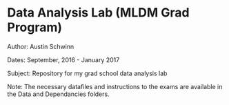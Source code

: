 # Data Analysis Lab (MLDM Grad Program)

Author: Austin Schwinn

Dates: September, 2016 - January 2017

Subject: Repository for my grad school data analysis lab

Note: The necessary datafiles and instructions to the exams are available in the Data and Dependancies folders.
